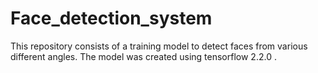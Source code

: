 # Face_detection_system
This repository consists of a training model to detect faces from various different angles. The model was created using tensorflow 2.2.0 . 

